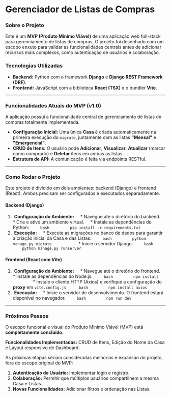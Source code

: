# Gerenciador de Listas de Compras

### Sobre o Projeto
Este é um **MVP (Produto Mínimo Viável)** de uma aplicação web full-stack para gerenciamento de listas de compras. O projeto foi desenhado com um escopo enxuto para validar as funcionalidades centrais antes de adicionar recursos mais complexos, como autenticação de usuários e colaboração.

### Tecnologias Utilizadas
* **Backend:** Python com o framework **Django** e **Django REST Framework (DRF)**.
* **Frontend:** JavaScript com a biblioteca **React (TSX)** e o bundler **Vite**.

---

### Funcionalidades Atuais do MVP (v1.0)
A aplicação possui a funcionalidade central de gerenciamento de listas de compras totalmente implementada.

* **Configuração Inicial:** Uma única **Casa** é criada automaticamente na primeira execução do `migrate`, juntamente com as listas **"Mensal"** e **"Emergencial"**.
* **CRUD de Itens:** O usuário pode **Adicionar**, **Visualizar**, **Atualizar** (marcar como comprado) e **Deletar** itens em ambas as listas.
* **Estrutura de API:** A comunicação é feita via endpoints RESTful.

---

### Como Rodar o Projeto
Este projeto é dividido em dois ambientes: backend (Django) e frontend (React). Ambos precisam ser configurados e executados separadamente.

#### Backend (Django)
1.  **Configuração do Ambiente:**
    * Navegue até o diretório do backend.
    * Crie e ative um ambiente virtual.
    * Instale as dependências do Python:
        ```bash
        pip install -r requirements.txt
        ```
2.  **Execução:**
    * Execute as migrações no banco de dados para garantir a criação inicial da Casa e das Listas:
        ```bash
        python manage.py migrate
        ```
    * Inicie o servidor Django:
        ```bash
        python manage.py runserver
        ```

#### Frontend (React com Vite)
1.  **Configuração do Ambiente:**
    * Navegue até o diretório do frontend.
    * Instale as dependências do Node.js:
        ```bash
        npm install
        ```
    * Instale o cliente HTTP (Axios) e verifique a configuração do **proxy** em `vite.config.js`:
        ```bash
        npm install axios
        ```
2.  **Execução:**
    * Inicie o servidor de desenvolvimento. O frontend estará disponível no navegador.
        ```bash
        npm run dev
        ```

---

### Próximos Passos

O escopo funcional e visual do Produto Mínimo Viável (MVP) está **completamente concluído**.

**Funcionalidades Implementadas:** CRUD de Itens, Edição do Nome da Casa e Layout responsivo de Dashboard.

As próximas etapas seriam consideradas melhorias e expansão do projeto, fora do escopo original do MVP:

1.  **Autenticação de Usuário:** Implementar login e registro.
2.  **Colaboração:** Permitir que múltiplos usuários compartilhem a mesma Casa e Listas.
3.  **Novas Funcionalidades:** Adicionar filtros e ordenação nas Listas.